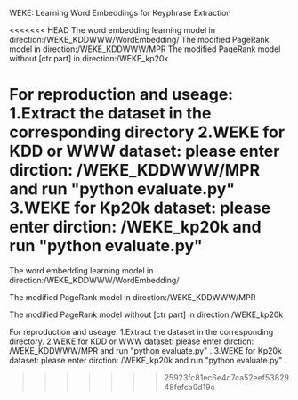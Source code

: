 WEKE: Learning Word Embeddings for Keyphrase Extraction

<<<<<<< HEAD
The word embedding learning model in direction:/WEKE_KDDWWW/WordEmbedding/
The modified PageRank model in direction:/WEKE_KDDWWW/MPR
The modified PageRank model without [ctr part] in direction:/WEKE_kp20k

For reproduction and useage: 
1.Extract the dataset in the corresponding directory 
2.WEKE for KDD or WWW dataset: please enter dirction: /WEKE_KDDWWW/MPR and run "python evaluate.py" 
3.WEKE for Kp20k dataset: please enter dirction: /WEKE_kp20k and run "python evaluate.py" 
=======

The word embedding learning model in direction:/WEKE_KDDWWW/WordEmbedding/

The modified PageRank model in direction:/WEKE_KDDWWW/MPR

The modified PageRank model without [ctr part]  in direction:/WEKE_kp20k



For reproduction and useage:
1.Extract the dataset in the corresponding directory.
2.WEKE for KDD or WWW dataset: please enter dirction: /WEKE_KDDWWW/MPR  and run "python evaluate.py" .
3.WEKE for Kp20k dataset: please enter dirction: /WEKE_kp20k  and run "python evaluate.py" .


>>>>>>> 25923fc81ec6e4c7ca52eef5382948fefca0d19c
